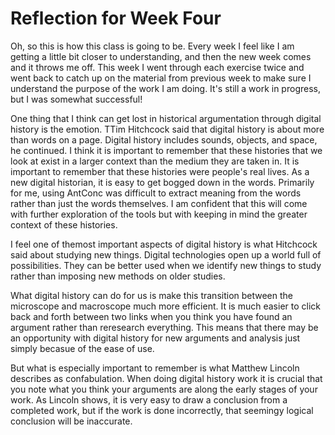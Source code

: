 # Reflection for Week Four

Oh, so this is how this class is going to be. Every week I feel like I am getting a little bit closer to understanding, and then the new week comes and it throws me off. This week I went through each exercise twice and went back to catch up on the material from previous week to make sure I understand the purpose of the work I am doing. It's still a work in progress, but I was somewhat successful!


One thing that I think can get lost in historical argumentation through digital history is the emotion. TTim Hitchcock said that digital history is about more than words on a page. Digital history includes sounds, objects, and space, he continued. I think it is important to remember that these histories that we look at exist in a larger context than the medium they are taken in. It is important to remember that these histories were people's real lives. As a new digital historian, it is easy to get bogged down in the words. Primarily for me, using AntConc was difficult to extract meaning from the words rather than just the words themselves. I am confident that this will come with further exploration of the tools but with keeping in mind the greater context of these histories. 

I feel one of themost important aspects of digital history is what Hitchcock said about studying new things. Digital technologies open up a world full of possibilities. They can be better used when we identify new things to study rather than imposing new methods on older studies.

What digital history can do for us is make this transition between the microscope and macroscope much more efficient. It is much easier to click back and forth between two links when you think you have found an argument rather than reresearch everything. This means that there may be an opportunity with digital history for new arguments and analysis just simply becasue of the ease of use. 

But what is especially important to remember is what Matthew Lincoln describes as confabulation. When doing digital history work it is crucial that you note what you think your arguments are along the early stages of your work. As Lincoln shows, it is very easy to draw a conclusion from a completed work, but if the work is done incorrectly, that seemingy logical conclusion will be inaccurate.
